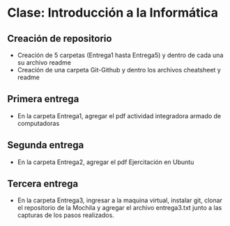 # Clase: Introducción a la Informática
## Creación de repositorio
- Creación de 5 carpetas (Entrega1 hasta Entrega5) y dentro de cada una su archivo readme
- Creación de una carpeta Git-Github y dentro los archivos cheatsheet y readme

## Primera entrega 
- En la carpeta Entrega1, agregar el pdf actividad integradora armado de computadoras

## Segunda entrega
- En la carpeta Entrega2, agregar el pdf Ejercitación en Ubuntu

## Tercera entrega
- En la carpeta Entrega3, ingresar a la maquina virtual, instalar git, clonar el repositorio de la Mochila y agregar el archivo entrega3.txt junto a las capturas de los pasos realizados. 

